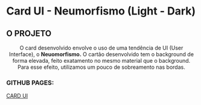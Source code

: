 # Card UI - Neumorfismo (Light - Dark)

## O PROJETO
<p align=center>O card desenvolvido envolve o uso de uma tendência de UI (User Interface), o <b>Neuomorfismo.</b> O cartão desenvolvido tem o background de forma elevada, feito exatamento no mesmo material que o background. Para esse efeito, utilizamos um pouco de sobreamento nas bordas.</p>

### GITHUB PAGES: 
<a href="https://diegoreports.github.io/cardUiNeumorphism/">CARD UI</a>